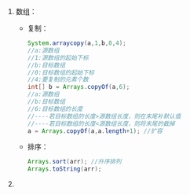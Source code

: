 1. 数组：

   - 复制：

     ~~~java
     System.arraycopy(a,1,b,0,4);
     //a:源数组
     //1:源数组的起始下标
     //b:目标数组
     //0:目标数组的起始下标
     //4:要复制的元素个数
     int[] b = Arrays.copyOf(a,6);
     //a:源数组
     //b:目标数组
     //6:目标数组的长度
     //----若目标数组的长度>源数组长度，则在末尾补默认值
     //----若目标数组的长度<源数组长度，则将末尾的截掉
     a = Arrays.copyOf(a,a.length+1); //扩容
     ~~~

   - 排序：

     ```java
     Arrays.sort(arr); //升序排列
     Arrays.toString(arr); 
     ```

2. 























